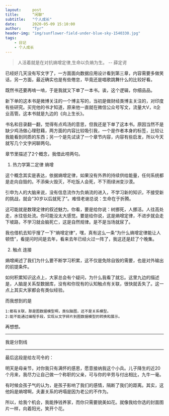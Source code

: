 ```yaml
---
layout:     post
title:      “闲聊"
subtitle:   "个人成长"
date:       2020-05-09 15:10:00
author:     "Tyr"
header-img: "img/sunflower-field-under-blue-sky-1540330.jpg"
tags:
    - 日记
    - 个人成长
---
```


> 人活着就是在对抗熵增定律,生命以负熵为生。  -- 薛定谔

已经好几天没有写文字了，一方面面向数据应用设计看到第三章，内容需要多做笑话，另一方面，最近确实也是有些倦怠，毕竟还是唱歌跳舞什么的比较好看。

既然书还要再啃一啃，于是我就又下单了一本书。诶，这个逻辑，你细品品。

新下单的这本书是微博关注的一个博主写的，当初是做财经类博主关注的，对印度有些研究。买完他的书才知道，原来他一直就在微信公众号写文，流量大V，it企业高管。这本书就是九边的《向上生长》。

书名和目录翻一翻，觉得有点鸡汤的意思，但我还是下单了这本书。原因当然不是缺少鸡汤做心理慰藉，两方面的内容比较吸引我，一个是作者本身的标签，比较让我能看到同质的东西；另一个是先试读了一个章节内容，内容有些启发，所以今天就写几个文字闲聊两句。

章节里描述了2个概念，我借此唠两句。

1. 热力学第二定律 熵增

这个概念其实是表达，依据熵增定律，如果没有外界的持续供给能量，任何系统都是走向自毁的。不添柴火毁灭，不吃饭人会死，不下雨绿洲变沙漠。

引申为人的大脑来说，没有信息流作为负熵流的进入，不学习新的知识，不接受新的挑战，就会“30岁以后就死了”。难怪老谢总说：生命在于折腾。

这可能就是数理定律的叙述魅力。你看，要是给你说：树挪死，人挪活。人往高处走，水往低处流。你可能没太大感觉。要是给你说，这是熵增定律，不进步就会走下坡路，不学习就会脑死亡，这是自然规律。是不是当场就尿了。

我也借机去知乎搜了一下“熵增定律”，嘿，真有这么一条“为什么熵增定律能让人顿悟”，看提问时间是去年，看来去年已经火过一阵了，我这还是赶了个晚集。

2. 触点 连接

熵增阐述了我们为什么要不断学习积累，这不仅是免除自毁的需要，也是对外输出的前提条件。

如何积累知识这点上，大家总会有个疑问，为什么我看了就忘。这里九边的描述是，人脑是关系型数据库，没有和你现有的认知触点有关联，很快就丢失了。这一点上其实大家都会有类似经验。

而我想到的是

```
1:都有关联，那是图数据模型啊，类似脑图，还不是关系模型。 
2:能不能通过编程手段，实现从文字碎片到图数据模型的转换和展示。
```

再想想。

---
我是分割线

---

最后这段是给左司令的：

明天是母亲节，对你我只有满怀的感恩，愿意接纳我这个小兵。儿子降生的近20个月来，我尽力让自己做一个称职的父亲，可与你的辛劳与付出相比，九牛一毫。

有时候会孩子气的认为，是孩子影响了我们的感情，隔断了我们的距离。其实，这他妈是熵增啊，夫妻关系的坍塌是因为老公的不作为。

所以，给我个机会，我能挣钱养家，而你只需要貌美如花。就像我给你选的封面图片一样，向着阳光，笑开个花。